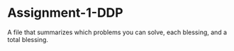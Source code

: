 # Assignment-1-DDP
A file that summarizes which problems you can solve, each blessing, and a total blessing.
